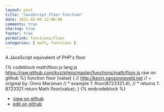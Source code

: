 ```yaml
---
layout: post
title: "JavaScript floor function"
date: 2011-02-06 12:00:00
comments: true
sharing: true
footer: true
permalink: functions/floor
categories: [ math, functions ]
---
```

A JavaScript equivalent of PHP's floor
<!-- more -->
{% codeblock math/floor.js lang:js https://raw.github.com/kvz/phpjs/master/functions/math/floor.js raw on github %}
function floor (value) {
    // http://kevin.vanzonneveld.net
    // +   original by: Onno Marsman
    // *     example 1: floor(8723321.4);
    // *     returns 1: 8723321
    return Math.floor(value);
}
{% endcodeblock %}
<ul>
 <li><a href="https://github.com/kvz/phpjs/blob/master/functions/math/floor.js">view on github</a></li>
 <li><a href="https://github.com/kvz/phpjs/edit/master/functions/math/floor.js">edit on github</a></li>
</ul>
